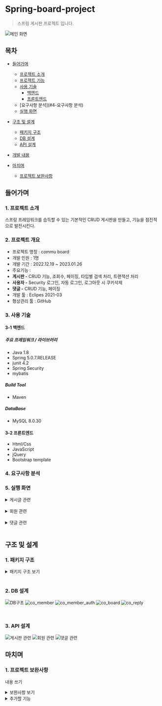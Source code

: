 # Spring-board-project
> 스프링 게시판 프로젝트 입니다.

![메인 화면](https://user-images.githubusercontent.com/102968499/215312578-dba69bc8-5690-4f78-99bd-edcf3fac0286.PNG)


## 목차
- [들어가며](#들어가며)
  - [프로젝트 소개](#1-프로젝트-소개)    
  - [프로젝트 기능](#2-프로젝트-개요)    
  - [사용 기술](#3-사용-기술)   
     - [백엔드](#3-1-백엔드)
     - [프론트엔드](#3-2-프론트엔드)
  - [요구사항 분석](#4-요구사항 분석)
  - [실행 화면](#5-실행-화면)


- [구조 및 설계](#구조-및-설계)
  - [패키지 구조](#1-패키지-구조)
  - [DB 설계](#2-db-설계)
  - [API 설계](#3-api-설계)

- [개발 내용](#개발-내용)

- [마치며](#마치며)
  - [프로젝트 보완사항](#1-프로젝트-보완사항)

## 들어가며
### 1. 프로젝트 소개

스프링 프레임워크를 습득할 수 있는 기본적인 CRUD 게시판을 만들고, 기능을 점진적으로 발전시킨다.   

### 2. 프로젝트 개요
- 프로젝트 명칭 : commu board
- 개발 인원 : 1명
- 개발 기간 : 2022.12.19 ~ 2023.01.26
- 주요기능 :
- **게시판 -** CRUD 기능, 조회수, 페이징, 타입별 검색 처리, 트랜잭션 처리
- **사용자 -** Security 로그인, 자동 로그인, 로그아웃 시 쿠키삭제
- **댓글 -** CRUD 기능, 페이징
- 개발 툴 : Eclipes 2021-03
- 형상관리 툴 : GitHub

### 3. 사용 기술

#### 3-1 백엔드

##### 주요 프레임워크 / 라이브러리
- Java 1.8
- Spring 5.0.7.RELEASE
- junit 4.2
- Spring Security
- mybatis

##### Build Tool
- Maven

##### DataBase
- MySQL 8.0.30

#### 3-2 프론트엔드
- Html/Css
- JavaScript
- jQuery
- Bootstrap template

### 4. 요구사항 분석


### 5. 실행 화면
  <details>
    <summary>게시글 관련</summary>   
       
    
  **1. 게시글 전체 목록**   
     
  전체 목록을 페이징 처리하여 조회할 수 있다.   
  ![게시글 전체 목록](https://user-images.githubusercontent.com/102968499/215327618-bdbb814f-1793-4275-9ac2-3a61ef6fc96a.PNG)
  트랜잭션 처리를 통해 제목 옆에 댓글 수가 실시간으로 표시된다.
   
  **2. 게시글 등록**   
  ![게시글 등록](https://user-images.githubusercontent.com/102968499/215327697-4dc07431-6636-433c-beff-116ff74f34f4.PNG)   
  로그인 한 사용자만 새로운 글을 작성할 수 있고, 작성 후 목록 화면으로 redirect한다.   
     
  **3. 게시글 상세보기**   
  ![게시글 상세(1)](https://user-images.githubusercontent.com/102968499/215329036-a0c0b2bd-948e-4e51-8639-39ed9475e72b.PNG)
  ![게시글 상세(2)](https://user-images.githubusercontent.com/102968499/215329122-a79fa43b-a108-4cef-95bf-8068ef845141.PNG)
  본인이 작성한 글만 수정 및 삭제가 가능하다.   
     
  **4. 게시글 수정 화면**   
  ![게시글 수정(1)](https://user-images.githubusercontent.com/102968499/215329408-da8bd170-1d85-41cd-ab92-5fbb7a31bab0.PNG)
  ![게시글 수정(2)](https://user-images.githubusercontent.com/102968499/215329412-ca29284a-e657-4983-b982-e2d6401d293e.PNG)
  ![게시글 수정(3)](https://user-images.githubusercontent.com/102968499/215329417-8e4a8bcf-bd34-4767-969e-831d03aa122c.PNG)
  제목과 내용만 수정할 수 있게 하고, Confirm으로 수정 성공여부를 확인 후 게시글 전체 화면으로 redirect 한다.      
  
  **5. 게시글 삭제 화면**   
  ![게시글 수정(1)](https://user-images.githubusercontent.com/102968499/215329785-50548b43-35e6-4c17-ba4e-315cd67df36b.PNG)
  ![삭제 성공](https://user-images.githubusercontent.com/102968499/215329747-19f5e62d-42c9-45e6-9134-87b52d0726af.PNG)
  ![삭제 후](https://user-images.githubusercontent.com/102968499/215329846-1c788446-8563-47b6-b087-5d35fcf90757.PNG)
  삭제 후 전체 목록 리스트 화면으로 redirect 하고 Confirm으로 삭제 성공 여부를 알린다.   
  
  **6. 게시글 검색 화면**   
  ![게시글 검색(1)](https://user-images.githubusercontent.com/102968499/215330602-d1b7333c-cd88-4735-82d6-30babcda1b62.png)
  검색 키워드에 포함된 글을 모두 보여준다.   
     
  **6-1. 게시글 검색 후 페이징 화면**   
  ![게시글 검색(2)](https://user-images.githubusercontent.com/102968499/215330606-098f8c47-17f9-40f8-a820-7f1d9f6a045d.png)   
  검색된 게시글이 많을 경우 다음과 같이 페이징 처리되어 조회할 수 있다.   
     
  </details>
  <br/>   
  
  <details>
    <summary>회원 관련</summary>   
     
  **1. 로그인 화면**   
  ![로그인(1)](https://user-images.githubusercontent.com/102968499/215331894-92abfae4-14a8-47a7-a925-2594c33c8c55.png)
  ![로그인(2)](https://user-images.githubusercontent.com/102968499/215332234-1117300e-5c4a-4b1f-b4ae-4869c9f8a519.png)  
  로그인 실패시 에러 메시지가 나오고, 로그인에 성공하면 메인 화면으로 redirect 한다.
  자동 로그인에 체크하면 쿠키만료 전까지 로그인 유지.
     
  **2. 로그아웃 화면**   
  ![로그아웃](https://user-images.githubusercontent.com/102968499/215331289-8bb8f763-e48a-4e88-99dd-4be3b6818a06.png)    
  ![로그아웃2](https://user-images.githubusercontent.com/102968499/215331358-fac992a3-4d35-4d59-a7b2-ec63c6bbbe74.png)
  로그아웃 성공 시 로그인 화면으로 redirect 한다.
  **3. 에러 화면**   
  ![에러 페이지](https://user-images.githubusercontent.com/102968499/215332783-49516d6c-bb0e-40c2-866e-c8d49eaa7b65.PNG)
         
  </details>
  <br/>   
  
  <details>
    <summary>댓글 관련</summary>   
       
  **1. 댓글 작성 화면**   
  ![댓글 작성(1)](https://user-images.githubusercontent.com/102968499/215332954-5e09565f-6304-405c-be48-c8287084cc53.PNG)
  미로그인 사용자 화면
  ![댓글 작성(2)](https://user-images.githubusercontent.com/102968499/215333175-8b9d00b2-ae0a-4a82-9611-68b33c1e1e06.PNG)
  ![댓글 작성(3)](https://user-images.githubusercontent.com/102968499/215333407-cf538e6d-f521-419d-bbd2-d12f8537b790.PNG)
  ![댓글 작성(4)](https://user-images.githubusercontent.com/102968499/215333412-7daafecb-c33a-4d4f-9f04-ce9d4e52f08d.PNG)
  ![댓글 작성(5)](https://user-images.githubusercontent.com/102968499/215333415-cc86317f-4bd1-4e02-9e10-a725c6c5fa16.PNG)
  댓글은 로그인 한 사용자만 달 수 있으며, 댓글 작성시 현재 페이지를 reload 한다.
  ![댓글 페이징](https://user-images.githubusercontent.com/102968499/215334034-c13aba6a-a09c-4392-ab28-e7a255ad33a5.PNG)
  댓글 페이징
  
  **2. 댓글 수정**   
  ![댓글 수정(1)](https://user-images.githubusercontent.com/102968499/215333498-c3b15f4b-73f9-4d3b-b9d7-92d7a9df416f.PNG)
  ![댓글 수정(2)](https://user-images.githubusercontent.com/102968499/215333586-e1ad887c-2e14-4bdb-bb87-c549d6860d9d.PNG)
  다른 사용자는 다른 사람의 댓글을 수정/삭제할 수 없다.   
  ![댓글 수정(3)](https://user-images.githubusercontent.com/102968499/215333669-44047b33-a0c9-4e59-a1c9-333c2a34e735.PNG)
  ![댓글 수정(4)](https://user-images.githubusercontent.com/102968499/215333732-c8e45d80-6aba-40be-9710-d5e8b0f60caf.PNG)
  수정은 댓글 작성자만이 할 수 있다. 수정 완료 후 현재 페이지를 reload 한다.   
  
  **3. 댓글 삭제**   
  ![댓글 삭제(1)](https://user-images.githubusercontent.com/102968499/215333818-19c23075-20fe-4286-bab8-0504839b9786.PNG)
  ![댓글 삭제(2)](https://user-images.githubusercontent.com/102968499/215333822-f6681ba0-66c4-4483-8445-3f60525221cb.PNG)     
  삭제 또한 댓글 작성자만이 할 수 있다. 삭제 후 현재 페이지를 reload 한다.   
           
  </details>
  <br/>   
 
   
## 구조 및 설계   
   
### 1. 패키지 구조
   
<details>
  
<summary>패키지 구조 보기</summary>   
  ![패키지 구조1](https://user-images.githubusercontent.com/102968499/215311670-9cad731a-de4c-438b-96db-7997978432db.PNG)
  ![패키지 구조2](https://user-images.githubusercontent.com/102968499/215311678-31f1c887-f69f-4bb8-91d4-9e717037d7d4.PNG)

 </details>   
 <br/>    
   
     
 ### 2. DB 설계

![DB구조](https://user-images.githubusercontent.com/102968499/215308894-664d512d-760c-4336-8c8e-c5a3f961461f.PNG)
![co_member](https://user-images.githubusercontent.com/102968499/215324154-8217c90a-770d-40bb-a451-51fa9476ce4e.PNG)
![co_member_auth](https://user-images.githubusercontent.com/102968499/215324171-3f7be5fc-f0cb-45ff-acd0-4ca0a34f3ab5.PNG)
![co_board](https://user-images.githubusercontent.com/102968499/215324181-63beb90b-141e-41cf-9511-813ee780e559.PNG)
![co_reply](https://user-images.githubusercontent.com/102968499/215324187-27682a59-77a9-4581-83c4-9611fbe309ec.PNG)
   
<br/>

### 3. API 설계

![게시판 관련](https://user-images.githubusercontent.com/102968499/215324113-79426f24-8a52-48d7-a24d-382f9c757b65.PNG)
![회원 관련](https://user-images.githubusercontent.com/102968499/215324125-816543bb-5792-4e7a-b532-57a9aa71b227.PNG)
![댓글 관련](https://user-images.githubusercontent.com/102968499/215324130-1ccc6066-139b-401b-be66-81b32d17e650.PNG)


## 마치며   
### 1. 프로젝트 보완사항   
내용 쓰기
<details>
  <summary>보완사항 보기</summary>
     
- 
  
</details>     
   
   <details>
  <summary>추가할 기능 </summary>
     
- 회원가입 기능 추가
- 내 정보 페이지 추가
- 내 정보 수정 기능 추가
- 쿠키나 세션을 이용해 조회수 중복 카운트 방지
- 파일 업로드 기능 추가
  
</details>  
 
